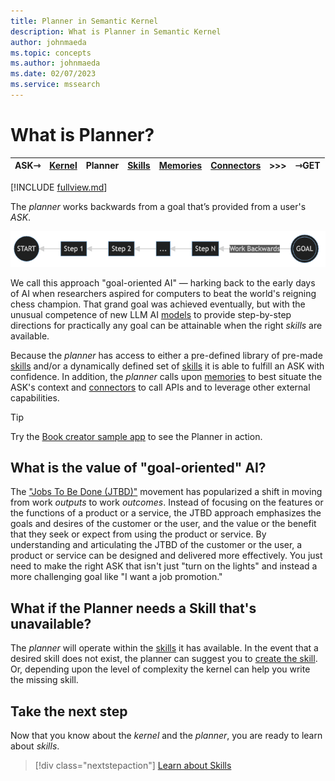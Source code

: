 ```yaml
---
title: Planner in Semantic Kernel
description: What is Planner in Semantic Kernel
author: johnmaeda
ms.topic: concepts
ms.author: johnmaeda
ms.date: 02/07/2023
ms.service: mssearch
---
```


# What is Planner?

| ASK⇾ | [Kernel](/semantic-kernel/concepts-sk/kernel) | Planner | [Skills](/semantic-kernel/concepts-sk/skills)| [Memories](/semantic-kernel/concepts-sk/memories) |[Connectors](/semantic-kernel/concepts-sk/connectors) | >>>|  ⇾GET | 
|---|---|---|---|---|---|---|---|

[!INCLUDE [fullview.md](../includes/fullview.md)]

The _planner_ works backwards from a goal that’s provided from a user's _ASK_. 

![Image of step-by-step process of Semantic Kernel](../media/goaloriented.png)

We call this approach "goal-oriented AI" — harking back to the early days of AI when researchers aspired for computers to beat the world's reigning chess champion. That grand goal was achieved eventually, but with the unusual competence of new LLM AI [models](/semantic-kernel/concepts-ai/models) to provide step-by-step directions for practically any goal can be attainable when the right _skills_ are available. 

Because the _planner_ has access to either a pre-defined library of pre-made [skills](/semantic-kernel/concepts-sk/skills) and/or a dynamically defined set of [skills](/semantic-kernel/concepts-sk/skills) it is able to fulfill an ASK with confidence. In addition, the _planner_ calls upon [memories](/semantic-kernel/concepts-sk/memories) to best situate the ASK's context and [connectors](/semantic-kernel/concepts-sk/connectors) to call APIs and to leverage other external capabilities.

> [!TIP]
> Try the [Book creator sample app](/semantic-kernel/samples/bookcreator) to see the Planner in action.

## What is the value of "goal-oriented" AI?

The ["Jobs To Be Done (JTBD)"](/semantic-kernel/support/bibliography#jobs-to-be-done) movement has popularized a shift in moving from work _outputs_ to work _outcomes_. Instead of focusing on the features or the functions of a product or a service, the JTBD approach emphasizes the goals and desires of the customer or the user, and the value or the benefit that they seek or expect from using the product or service. By understanding and articulating the JTBD of the customer or the user, a product or service can be designed and delivered more effectively. You just need to make the right ASK that isn't just "turn on the lights" and instead a more challenging goal like "I want a job promotion."

## What if the Planner needs a Skill that's unavailable?

The _planner_ will operate within the [skills](/semantic-kernel/concepts-sk/skills) it has available. In the event that a desired skill does not exist, the planner can suggest you to [create the skill](/semantic-kernel/concepts-sk/skills). Or, depending upon the level of complexity the kernel can help you write the missing skill.

## Take the next step

Now that you know about the _kernel_ and the _planner_, you are ready to learn about _skills_.

> [!div class="nextstepaction"]
> [Learn about Skills](skills.md)

